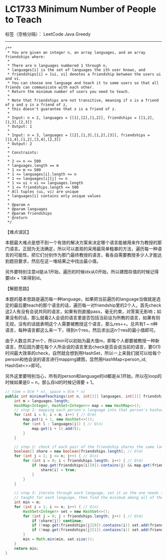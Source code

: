# LC1733 Minimum Number of People to Teach

标签（空格分隔）： LeetCode Java Greedy

---
    /**
     * You are given an integer n, an array languages, and an array friendships where:
     *
     * There are n languages numbered 1 through n,
     * languages[i] is the set of languages the i​​​​​​th​​​​ user knows, and
     * friendships[i] = [u​​​​​​i​​​, v​​​​​​i] denotes a friendship between the users u​​​​​​​​​​​i​​​​​ and vi.
     * You can choose one language and teach it to some users so that all friends can communicate with each other.
     * Return the minimum number of users you need to teach.
     *
     * Note that friendships are not transitive, meaning if x is a friend of y and y is a friend of z,
     * this doesn't guarantee that x is a friend of z.
     *
     * Input: n = 2, languages = [[1],[2],[1,2]], friendships = [[1,2],[1,3],[2,3]]
     * Output: 1
     *
     * Input: n = 3, languages = [[2],[1,3],[1,2],[3]], friendships = [[1,4],[1,2],[3,4],[2,3]]
     * Output: 2
     *
     * Constraints:
     *
     * 2 <= n <= 500
     * languages.length == m
     * 1 <= m <= 500
     * 1 <= languages[i].length <= n
     * 1 <= languages[i][j] <= n
     * 1 <= u​​​​​​i < v​​​​​​i <= languages.length
     * 1 <= friendships.length <= 500
     * All tuples (u​​​​​i, v​​​​​​i) are unique
     * languages[i] contains only unique values
     *
     * @param n
     * @param languages
     * @param friendships
     * @return
     */
     
【难点误区】

本题最大难点是想不到一个有效的解决方案来决定哪个语言能被用来作为教授的那门语言。正因为无法确定，所以可以直观的采用最简单粗暴的方法，遍历每一种语言的可能性，把它们分别作为那门最终教授的语言，看各自需要教授多少人才能达到题目要求，然后在这一堆结果之中找出最小值。

另外要特别注意id是从1开始，遍历的时候idx从0开始，所以建图存值的时候记得要idx + 1来得到id。

【解题思路】

本题的基本思路是遍历每一种language，如果把当前遍历的language当做就是选定的最后要teach的那个语言的话，遍历每一对friendship里的2个人，首先check这2人有没有会说共同的语言，如果有则直接pass，毫无约束，对答案无影响；如果没有的话，那么就看2人会说的语言里是否包括当前设为所教的语言，如果有则无视，没有的话就表明这个人需要被教授这个语言，那么res++。总共有1 ~ n种语言，每种语言都这么来一下，得到n个res，然后求出这n个res的最小值即可。

由于人数总共才m个，所以min可以初始为最大值m，即每个人都要被教授一种新语言，然后因为要在每个人所会说的语言里去check是否会说当前的语言，要O(1)时间最大效率的check，自然就会想到用HashSet，所以一上来我们就可以给每个person和他会说的语言进行mapping建图，显然用HashMap<person_id, HashSet<>>即可。

另外这里要特别当心，所有的person和language的id都是从1开始，所以在loop的时候如果是0 ~ n，那么存id的时候记得要 + 1。


```java     
// time = O(m * n), space = O(m * n)
public int minimumTeachings(int n, int[][] languages, int[][] friendships) {
    int m = languages.length;
    HashMap<Integer, HashSet<Integer>> map = new HashMap<>();
    // step 1: mapping each person's language into that person's hashset
    for (int i = 0; i < m; i++) { // O(m)
        map.put(i + 1, new HashSet<>());
        for (int l : languages[i]) { // O(n)
            map.get(i + 1).add(l);
        }
    }

    // step 2: check if each pair of the friendship shares the same language
    boolean[] share = new boolean[friendships.length]; // O(m)
    for (int j = 1; j <= n; j++) { // O(n)
        for (int i = 0; i < friendships.length; i++) { // O(m)
            if (map.get(friendships[i][0]).contains(j) && map.get(friendships[i][1]).contains(j)) {
                share[i] = true;
            }
        }
    }
    
    // step 3: iterate through each language, set it as the one needs to teach, find how many people should be 
    // taught for each language, then find the minimum among all of them
    int min = m;
    for (int i = 1; i <= n; i++) { // O(n)
        HashSet<Integer> set = new HashSet<>();
        for (int j = 0; j < friendships.length; j++) { // O(m)
            if (share[j]) continue;
            if (!map.get(friendships[j][0]).contains(i)) set.add(friendships[j][0]);
            if (!map.get(friendships[j][1]).contains(i)) set.add(friendships[j][1]);
        }
        min = Math.min(min, set.size());
    }
    return min;
}
```
